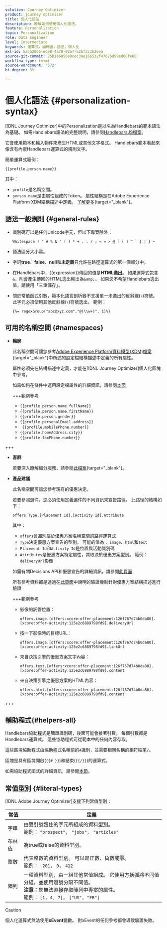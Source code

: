 ```yaml
---
solution: Journey Optimizer
product: journey optimizer
title: 個人化語法
description: 瞭解如何使用個人化語法。
feature: Personalization
topic: Personalization
role: Data Engineer
level: Intermediate
keywords: 運算式，編輯器，語法，個人化
exl-id: 5a562066-ece0-4a78-92a7-52bf3c3b2eea
source-git-commit: 25b1e6050e0cec3ae166532f47626d99ed68fe80
workflow-type: tm+mt
source-wordcount: '572'
ht-degree: 3%

---
```


# 個人化語法 {#personalization-syntax}

[!DNL Journey Optimizer]中的Personalization是以名為Handlebars的範本語法為基礎。 如需Handlebars語法的完整說明，請參閱[HandlebarsJS檔案](https://handlebarsjs.com/)。

它會使用範本和輸入物件來產生HTML或其他文字格式。 Handlebars範本看起來像含有內嵌Handlebars運算式的規則文字。

簡單運算式範例：

`{{profile.person.name}}`

其中：

* `profile`是名稱空間。
* `person.name`是由屬性組成的Token。 屬性結構是在Adobe Experience Platform XDM結構描述中定義。 [了解更多](https://experienceleague.adobe.com/docs/experience-platform/xdm/home.html?lang=zh-Hant){target="_blank"}。

## 語法一般規則 {#general-rules}

* 識別碼可以是任何Unicode字元，但以下專案除外：

  ```
  Whitespace ! " # % & ' ( ) * + , . / ; < = > @ [ \ ] ^ ` { | } ~
  ```

* 語法區分大小寫。

* 字詞&#x200B;**true**、**false**、**null**&#x200B;和&#x200B;**未定義**&#x200B;只允許在路徑運算式的第一個部分中。

* 在Handlebars中，{{expression}}傳回的值是&#x200B;**HTML逸出**。 如果運算式包含`&`，則會產生傳回的HTML逸出輸出為`&amp;`。 如果您不希望Handlebars逸出值，請使用「三重儲存」。

* 關於常值函式引數，範本化語言剖析器不支援單一未逸出的反斜線(`\`)符號。 此字元必須使用其他反斜線(`\`)符號逸出。 範例：

  `{%= regexGroup("abc@xyz.com","@(\\w+)", 1)%}`

## 可用的名稱空間 {#namespaces}

* **輪廓**

  此名稱空間可讓您參考[Adobe Experience Platform資料模型(XDM)檔案](https://experienceleague.adobe.com/docs/experience-platform/xdm/home.html?lang=zh-Hant){target="_blank"}中所述的設定檔結構描述中定義的所有屬性。

  屬性必須先在結構描述中定義，才能在[!DNL Journey Optimizer]個人化區塊中參考。

  如需如何在條件中運用設定檔屬性的詳細資訊，請參閱[本節](functions/helpers.md#if-function)。

  +++範例參考

   * `{{profile.person.name.fullName}}`
   * `{{profile.person.name.firstName}}`
   * `{{profile.person.gender}}`
   * `{{profile.personalEmail.address}}`
   * ` {{profile.mobilePhone.number}}`
   * `{{profile.homeAddress.city}}`
   * `{{profile.faxPhone.number}}`

+++

* **客群**

  若要深入瞭解細分服務，請參閱[此檔案](https://experienceleague.adobe.com/docs/experience-platform/segmentation/home.html?lang=zh-Hant){target="_blank"}。

* **產品建議**

  此名稱空間可讓您參考現有的優惠決定。

  若要參照選件，您必須使用定義選件的不同資訊來宣告路徑。 此路徑的結構如下：

  `offers.Type.[Placement Id].[Activity Id].Attribute`

  其中：

   * `offers`會識別屬於優惠方案名稱空間的路徑運算式
   * `Type`決定優惠方案宣告的型別。 可能的值為： `image`、`html`和`text`
   * `Placement Id`和`Activity Id`是位置與活動識別碼
   * `Attributes`是優惠方案特定屬性，其取決於優惠方案型別。 範例： `deliveryUrl`影像

  如需有關Decisions API和優惠宣告的詳細資訊，請參閱[此頁面](../offers/api-reference/offer-delivery-api/decisioning-api.md)

  所有參考資料都是透過在[此頁面](../personalization/personalization-build-expressions.md)中說明的驗證機制針對優惠方案結構描述進行驗證

  +++範例參考

   * 影像的託管位置：

     `offers.image.[offers:xcore:offer-placement:126f767d74b0da80].[xcore:offer-activity:125e2c6889798fd9].deliveryUrl`

   * 按一下影像時的目標URL：

     `offers.image.[offers:xcore:offer-placement:126f767d74b0da80].[xcore:offer-activity:125e2c6889798fd9].linkUrl`

   * 來自決策引擎的優惠方案文字內容：

     `offers.text.[offers:xcore:offer-placement:126f767d74b0da80].[xcore:offer-activity:125e2c6889798fd9].content`

   * 來自決策引擎之優惠方案的HTML內容：

     `offers.html.[offers:xcore:offer-placement:126f767d74b0da80].[xcore:offer-activity:125e2c6889798fd9].content`

+++

## 輔助程式{#helpers-all}

Handlebars協助程式是簡單識別碼，後面可能會接著引數。 每個引數都是Handlebars運算式。 這些協助程式可從範本中的任何內容存取。

這些區塊協助程式由協助程式名稱前的`#`識別，並需要相同名稱的相符結尾`/`。

區塊是具有區塊開啟(`{{# }}`)和結束(`{{/}}`)的運算式。

如需協助程式函式的詳細資訊，請參閱[本節](functions/helpers.md)。

## 常值型別 {#literal-types}

[!DNL Adobe Journey Optimizer]支援下列常值型別：

| 常值 | 定義 |
| ------- | ---------- |
| 字串 | 由雙引號包住的字元所組成的資料型別。 <br>範例： `"prospect"`， `"jobs"`， `"articles"` |
| 布林值 | 為true或false的資料型別。 |
| 整數 | 代表整數的資料型別。 可以是正數、負數或零。 <br>範例： `-201`， `0`， `412` |
| 陣列 | 一種資料型別，由一組其他常值組成。 它使用方括弧將不同值分組，並使用逗號分隔不同值。<br> **注意：**&#x200B;您無法直接存取陣列中專案的屬性。 <br>範例： `[1, 4, 7]`， `["US", "FR"]` |

>[!CAUTION]
>
>個人化運算式無法使用&#x200B;**xEvent**&#x200B;變數。 對xEvent的任何參考都會導致驗證失敗。
